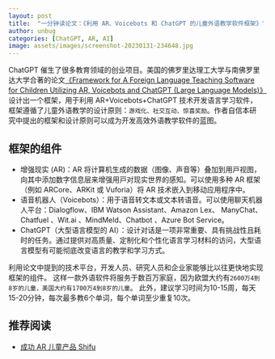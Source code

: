 ```yaml
---
layout: post
title:  "一分钟读论文：《利用 AR、Voicebots 和 ChatGPT 的儿童外语教学软件框架》"
author: unbug
categories: [ChatGPT, AR, AI]
image: assets/images/screenshot-20230131-234648.jpg
---
```

ChatGPT 催生了很多教育领域的创业项目。美国的佛罗里达理工大学与南佛罗里达大学合著的论文[《Framework for A Foreign Language Teaching Software for Children Utilizing AR, Voicebots and ChatGPT (Large Language Models)》][paper1-url]设计出一个框架，用于利用 AR+Voicebots+ChatGPT 技术开发语言学习软件，框架遵循了⼉童外语教学的设计原则：`游戏化、社交互动、惊喜奖励`。作者自信本研究中提出的框架和设计原则可以成为开发高效外语教学软件的蓝图。

## 框架的组件
- 增强现实 (AR)：AR 将计算机⽣成的数据（图像、声⾳等）叠加到⽤⼾视图，向其中添加数字信息层来增强⽤⼾对现实世界的感知。可以使⽤多种 AR 框架（例如 ARCore、ARKit 或 Vuforia）将 AR 技术嵌⼊到移动应⽤程序中。 
- 语音机器人（Voicebots）：用于语⾳转⽂本或⽂本转语⾳。可以使用聊天机器⼈平台：Dialogflow、IBM Watson Assistant、Amazon Lex、 ManyChat、Chatfuel 、Wit.ai 、MindMeld、Chatbot 、Azure Bot Service。
- ChatGPT（大型语言模型的 AI）：设计对话是⼀项⾮常重要、具有挑战性且耗时的任务。通过提供对高质量、定制化和个性化语言学习材料的访问，大型语言模型有可能彻底改变语言的教学和学习方式。

利用论文中提到的技术平台，开发人员、研究人员和企业家能够比以往更快地实现框架的组件。
这样一款外语软件将服务于数百万家庭，因为欧盟大约有`2600万4到8岁的儿童，美国大约有1700万4到8岁的儿童`。
此外，建议学习时间为10-15周，每天15-20分钟，每次最多教6个单词，每个单词至少重复10次。

## 推荐阅读
- [成功 AR 儿童产品 Shifu][links-1]


[paper1-url]: https://dergipark.org.tr/en/download/article-file/2864638
[links-1]: https://www.playshifu.com/
